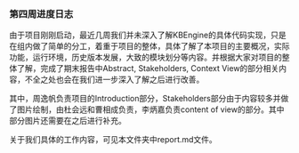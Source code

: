 ### 第四周进度日志

由于项目刚刚启动，最近几周我们并未深入了解KBEngine的具体代码实现，只是在组内做了简单的分工，着重于项目的整体，具体了解了本项目的主要概况，实际功能，运行环境，历史版本发展，大致的模块划分等内容。并根据大家对项目的整体了解，完成了期末报告中Abstract, Stakeholders, Context View的部分相关内容，不全之处也会在我们进一步深入了解之后进行改善。

其中，周逸帆负责项目的Introduction部分，Stakeholders部分由于内容较多并做了图片绘制，由杜会远和曹相成负责，李炳嘉负责content of view的部分。其中部分图片还需要在之后进行补充。

关于我们具体的工作内容，可见本文件夹中report.md文件。